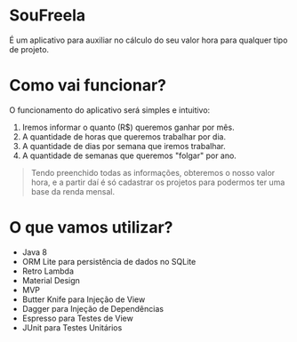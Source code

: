 # SouFreela
É um aplicativo para auxiliar no cálculo do seu valor hora para qualquer tipo de projeto.



# Como vai funcionar?
O funcionamento do aplicativo será simples e intuitivo:

1. Iremos informar o quanto (R$) queremos ganhar por mês.
2. A quantidade de horas que queremos trabalhar por dia.
3. A quantidade de dias por semana que iremos trabalhar.
4. A quantidade de semanas que queremos "folgar" por ano.

> Tendo preenchido todas as informações, obteremos o nosso valor hora, e a partir 
daí é só cadastrar os projetos para podermos ter uma base da renda mensal.


# O que vamos utilizar?

* Java 8
* ORM Lite  para persistência de dados no SQLite
* Retro Lambda
* Material Design
* MVP
* Butter Knife para Injeção de View 
* Dagger para Injeção de Dependências 
* Espresso para Testes de View
* JUnit para Testes Unitários

